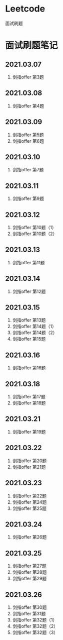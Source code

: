 # Leetcode
面试刷题



# 面试刷题笔记

## 2021.03.07

1. 剑指offer 第3题

## 2021.03.08

1. 剑指offer 第4题

## 2021.03.09

1. 剑指offer 第5题
2. 剑指offer 第6题

## 2021.03.10

1. 剑指offer 第7题

## 2021.03.11

1. 剑指offer 第9题

## 2021.03.12

1. 剑指offer 第10题（1）
2. 剑指offer 第10题（2）

## 2021.03.13

1. 剑指offer 第11题

## 2021.03.14

1. 剑指offer 第12题

## 2021.03.15

1. 剑指offer 第13题
2. 剑指offer 第14题（1）
3. 剑指offer 第14题（2）
4. 剑指offer 第15题

## 2021.03.16

1. 剑指offer 第16题

## 2021.03.18

1. 剑指offer 第17题
2. 剑指offer 第18题

## 2021.03.21

1. 剑指offer 第19题

## 2021.03.22

1. 剑指offer 第20题
2. 剑指offer 第21题

## 2021.03.23

1. 剑指offer 第22题
2. 剑指offer 第24题
3. 剑指offer 第25题

## 2021.03.24

1. 剑指offer 第26题

## 2021.03.25

1. 剑指offer 第27题
2. 剑指offer 第28题
3. 剑指offer 第29题

## 2021.03.26

1. 剑指offer 第30题
2. 剑指offer 第31题
3. 剑指offer 第32题（1）
4. 剑指offer 第32题（2）
5. 剑指offer 第32题（3）